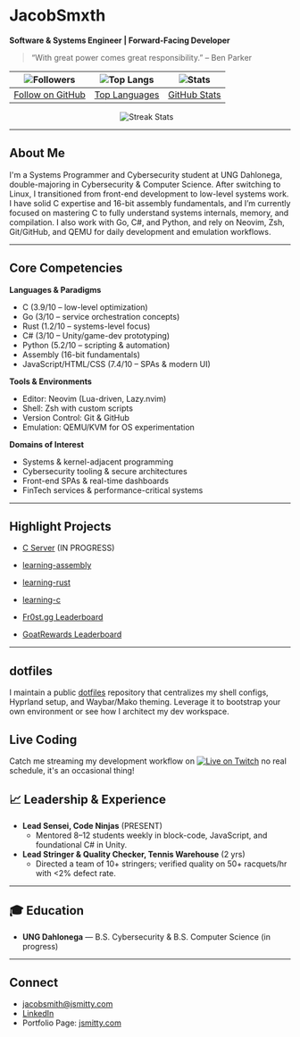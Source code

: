 <!-- ==================================================
   JacobSmxth’s GitHub Profile README.md
   Forward-Facing Engineer | Data-Driven & Systems-Oriented
   ================================================== -->

# JacobSmxth
**Software & Systems Engineer | Forward-Facing Developer**

> “With great power comes great responsibility.” – Ben Parker

<!-- BADGES -->
<!-- BADGES -->
| ![Followers](https://img.shields.io/github/followers/JacobSmxth?label=Follow&style=social) | ![Top Langs](https://github-readme-stats.vercel.app/api/top-langs/?username=JacobSmxth&layout=compact&theme=vision-friendly-dark) | ![Stats](https://github-readme-stats.vercel.app/api?username=JacobSmxth&show_icons=true&theme=vision-friendly-dark) |
|:---:|:---:|:---:|
| [Follow on GitHub](https://github.com/JacobSmxth) | [Top Languages](https://github.com/anuraghazra/github-readme-stats) | [GitHub Stats](https://github.com/anuraghazra/github-readme-stats) |

<p align="center">
  <img alt="Streak Stats" src="https://github-readme-streak-stats.herokuapp.com/?user=JacobSmxth&theme=vision-friendly-dark&date_format=M%20j%5B%2C%20Y%5D" />
  &nbsp;&nbsp;
</p>

---

## About Me
I'm a Systems Programmer and Cybersecurity student at UNG Dahlonega, double-majoring in Cybersecurity & Computer Science. After switching to Linux, I transitioned from front-end development to low-level systems work. I have solid C expertise and 16-bit assembly fundamentals, and I’m currently focused on mastering C to fully understand systems internals, memory, and compilation. I also work with Go, C#, and Python, and rely on Neovim, Zsh, Git/GitHub, and QEMU for daily development and emulation workflows.

---

## Core Competencies
**Languages & Paradigms**
- C (3.9/10 – low-level optimization)
- Go (3/10 – service orchestration concepts)
- Rust (1.2/10 – systems-level focus)
- C# (3/10 – Unity/game-dev prototyping)
- Python (5.2/10 – scripting & automation)
- Assembly (16-bit fundamentals)
- JavaScript/HTML/CSS (7.4/10 – SPAs & modern UI)

**Tools & Environments**
- Editor: Neovim (Lua-driven, Lazy.nvim)
- Shell: Zsh with custom scripts
- Version Control: Git & GitHub
- Emulation: QEMU/KVM for OS experimentation

**Domains of Interest**
- Systems & kernel-adjacent programming
- Cybersecurity tooling & secure architectures
- Front-end SPAs & real-time dashboards
- FinTech services & performance-critical systems

---

## Highlight Projects
- [C Server](https://github.com/JacobSmxth/C-Server) (IN PROGRESS)
- [learning-assembly](https://github.com/JacobSmxth/learning-assembly)
- [learning-rust](https://github.com/JacobSmxth/learning-rust)
- [learning-c](https://github.com/JacobSmxth/learning-c)

- [Fr0st.gg Leaderboard](https://fr0st.gg/leaderboard)
- [GoatRewards Leaderboard](https://www.goatrewards.com/)

---

## dotfiles

I maintain a public [dotfiles](https://github.com/JacobSmxth/dotfiles) repository
that centralizes my shell configs, Hyprland setup, and Waybar/Mako theming.
Leverage it to bootstrap your own environment or see how I architect my dev workspace.

## Live Coding

Catch me streaming my development workflow on
[![Live on Twitch](https://img.shields.io/badge/Live%20on%20Twitch-8470FF?logo=twitch&logoColor=white&style=flat-square)](https://twitch.tv/jxvoided)
no real schedule, it's an occasional thing!

## 📈 Leadership & Experience
- **Lead Sensei, Code Ninjas** (PRESENT)
  - Mentored 8–12 students weekly in block-code, JavaScript, and foundational C# in Unity.
- **Lead Stringer & Quality Checker, Tennis Warehouse** (2 yrs)
  - Directed a team of 10+ stringers; verified quality on 50+ racquets/hr with <2% defect rate.


---

## 🎓 Education
- **UNG Dahlonega** — B.S. Cybersecurity & B.S. Computer Science (in progress)

---

## Connect
- jacobsmith@jsmitty.com
- [LinkedIn](https://www.linkedin.com/in/jacobsmxth)
- Portfolio Page: [jsmitty.com](https://jsmitty.com/)

